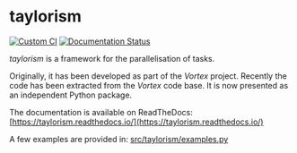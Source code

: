 # taylorism

[![Custom CI](https://github.com/UMR-CNRM/taylorism/actions/workflows/lint_test_and_doc.yml/badge.svg)](https://github.com/UMR-CNRM/taylorism/actions/workflows/lint_test_and_doc.yml)
[![Documentation Status](https://readthedocs.org/projects/taylorism/badge/?version=latest)](https://taylorism.readthedocs.io/)

*taylorism* is a framework for the parallelisation of tasks.

Originally, it has been developed as part of the *Vortex* project. Recently
the  code has been extracted from the *Vortex* code base. It is now presented
as an independent Python package.

The documentation is available on ReadTheDocs: [https://taylorism.readthedocs.io/](https://taylorism.readthedocs.io/)

A few examples are provided in: [src/taylorism/examples.py](https://github.com/UMR-CNRM/taylorism/blob/master/src/taylorism/examples.py)
